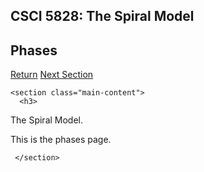 <!DOCTYPE html>
<html lang="en-us">
  <head>
    <meta charset="UTF-8">
    <title>CSCI5828 Spiral Model by dSouthard</title>
    <meta name="viewport" content="width=device-width, initial-scale=1">
    <link rel="stylesheet" type="text/css" href="stylesheets/normalize.css" media="screen">
    <link href='https://fonts.googleapis.com/css?family=Open+Sans:400,700' rel='stylesheet' type='text/css'>
    <link rel="stylesheet" type="text/css" href="stylesheets/stylesheet.css" media="screen">
    <link rel="stylesheet" type="text/css" href="stylesheets/github-light.css" media="screen">
  </head>
  <body>
    <section class="page-header">
      <h1 class="project-name">CSCI 5828: The Spiral Model</h1>
      <h2 class="project-tagline">Phases</h2>
      <a href="index.html" class="btn">Return</a>
  <a href="Advantages.html" class="btn">Next Section</a>
    </section>

    <section class="main-content">
      <h3>
<a id="the-spiral-model" class="anchor" href="#the-spiral-model" aria-hidden="true"><span class="octicon octicon-link"></span></a>The Spiral Model.</h3>

<p>This is the phases page.</p>
      

 
     </section>
  
  </body>
</html>
